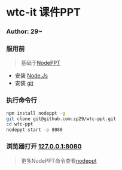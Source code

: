 
# wtc-it 课件PPT

### Author: 29~

### 服用前

> 基础于[NodePPT](https://github.com/ksky521/nodeppt)

- 安装 [Node.Js](https://nodejs.org/en/)
- 安装 [git](https://git-scm.com/)


### 执行命令行

```bash
npm install nodeppt -g
git clone git@github.com:zp29/wtc-ppt.git
cd wtc-ppt
nodeppt start -p 8080
```
### 浏览器打开 [127.0.0.1:8080](127.0.0.1:8080)

> 更多NodePPT命令查看[nodeppt](https://github.com/ksky521/nodeppt)


